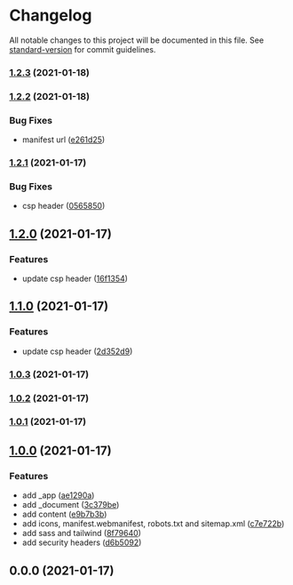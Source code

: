 # Changelog

All notable changes to this project will be documented in this file. See [standard-version](https://github.com/conventional-changelog/standard-version) for commit guidelines.

### [1.2.3](https://github.com/karmasakshi/uma-goyal/compare/v1.2.2...v1.2.3) (2021-01-18)

### [1.2.2](https://github.com/karmasakshi/uma-goyal/compare/v1.2.1...v1.2.2) (2021-01-18)


### Bug Fixes

* manifest url ([e261d25](https://github.com/karmasakshi/uma-goyal/commit/e261d25adcd6a99fcc03bf207ffc5c1d494a48cc))

### [1.2.1](https://github.com/karmasakshi/uma-goyal/compare/v1.2.0...v1.2.1) (2021-01-17)


### Bug Fixes

* csp header ([0565850](https://github.com/karmasakshi/uma-goyal/commit/0565850505058d2ea989bbb08bb444f91b600733))

## [1.2.0](https://github.com/karmasakshi/uma-goyal/compare/v1.1.0...v1.2.0) (2021-01-17)


### Features

* update csp header ([16f1354](https://github.com/karmasakshi/uma-goyal/commit/16f1354809d51333c93f688dcd3b2357b911ef92))

## [1.1.0](https://github.com/karmasakshi/uma-goyal/compare/v1.0.3...v1.1.0) (2021-01-17)


### Features

* update csp header ([2d352d9](https://github.com/karmasakshi/uma-goyal/commit/2d352d940359701bd55b337d816633db1b3b5b2b))

### [1.0.3](https://github.com/karmasakshi/uma-goyal/compare/v1.0.2...v1.0.3) (2021-01-17)

### [1.0.2](https://github.com/karmasakshi/uma-goyal/compare/v1.0.1...v1.0.2) (2021-01-17)

### [1.0.1](https://github.com/karmasakshi/uma-goyal/compare/v1.0.0...v1.0.1) (2021-01-17)

## [1.0.0](https://github.com/karmasakshi/uma-goyal/compare/v0.0.0...v1.0.0) (2021-01-17)


### Features

* add _app ([ae1290a](https://github.com/karmasakshi/uma-goyal/commit/ae1290a02b34a4cf6b9e1fd2aa838926d507f54c))
* add _document ([3c379be](https://github.com/karmasakshi/uma-goyal/commit/3c379be95fd8c1d696ac5cca50b0219366ea7f7b))
* add content ([e9b7b3b](https://github.com/karmasakshi/uma-goyal/commit/e9b7b3b6b70fee4ccfca811da21533d7bf038595))
* add icons, manifest.webmanifest, robots.txt and sitemap.xml ([c7e722b](https://github.com/karmasakshi/uma-goyal/commit/c7e722bee0e7071281811d1516559d009d6e3eaf))
* add sass and tailwind ([8f79640](https://github.com/karmasakshi/uma-goyal/commit/8f796406b734f7e70b27ad0031e9ab17d8b26757))
* add security headers ([d6b5092](https://github.com/karmasakshi/uma-goyal/commit/d6b5092456b54df16be39f75510a07b4b55068c8))

## 0.0.0 (2021-01-17)
